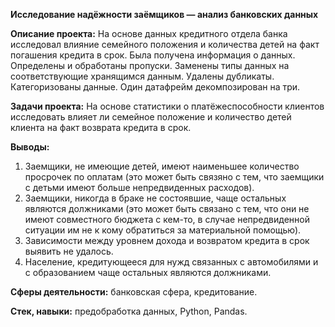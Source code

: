 **Исследование надёжности заёмщиков — анализ банковских данных**

**Описание проекта:**
На основе данных кредитного отдела банка исследовал влияние семейного положения и количества детей на факт погашения кредита в срок. Была получена информация о данных. Определены и обработаны пропуски. Заменены типы данных на соответствующие хранящимся данным. Удалены дубликаты. Категоризованы данные. Один датафрейм декомпозирован на три.

**Задачи проекта:**
На основе статистики о платёжеспособности клиентов исследовать влияет ли семейное положение и количество детей клиента на факт возврата кредита в срок.

**Выводы:**  
1. Заемщики, не имеющие детей, имеют наименьшее количество просрочек по оплатам (это может быть связяно с тем, что заемщики с детьми имеют больше непредвиденных расходов).
2. Заемщики, никогда в браке не состоявшие, чаще остальных являются должниками (это может быть связано с тем, что они не имеют совместного бюджета с кем-то, в случае непредвиденной ситуации им не к кому обратиться за материальной помощью).
3. Зависимости между уровнем дохода и возвратом кредита в срок выявить не удалось.
4. Население, кредитующееся для нужд связанных с автомобилями и с образованием чаще остальных являются должниками.  

**Сферы деятельности:** банковская сфера, кредитование.

**Стек, навыки:** предобработка данных, Python, Pandas.
